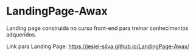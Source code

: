 # LandingPage-Awax
Landing page construida no curso front-end para treinar conhecimentos adqueridos.

Link para Landing Page: https://jesiel-silva.github.io/LandingPage-Awax/
